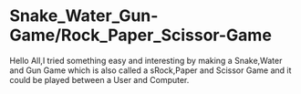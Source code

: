 # Snake_Water_Gun-Game/Rock_Paper_Scissor-Game
Hello All,I tried something easy and interesting by making a Snake,Water and Gun Game which is also called a sRock,Paper and Scissor Game and it  could be played between a User and Computer.
